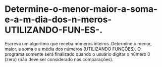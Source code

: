# Determine-o-menor-maior-a-soma-e-a-m-dia-dos-n-meros-UTILIZANDO-FUN-ES-.
Escreva um algoritmo que receba números inteiros. Determine o menor, maior, a soma e a média dos números (UTILIZANDO FUNÇÕES). O programa somente será finalizado quando o usuário digitar o número 0 (zero) (não deve ser considerado nas comparações).

